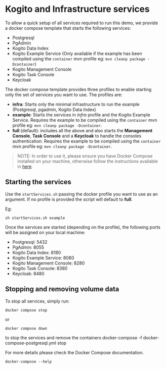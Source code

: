 # Kogito and Infrastructure services

To allow a quick setup of all services required to run this demo, we provide a docker compose template that starts the following services:
- Postgresql
- PgAdmin
- Kogito Data Index
- Kogito Example Service (Only available if the example has been compiled using the `container` mvn profile eg: ```mvn cleanp package -Dcontainer```)
- Kogito Management Console
- Kogito Task Console
- Keycloak

The docker compose template provides three profiles to enable starting only the set of services you want to use. The profiles are:
- **infra**: Starts only the minimal infrastructure to run the example (Postgresql, pgadmin, Kogito Data Index)
- **example**: Starts the services in *infra* profile and the Kogito Example Service. Requires the example to be compiled using the `container` mvn profile eg: ```mvn cleanp package -Dcontainer```.
- **full** (default): includes all the above and also starts the **Management Console**, **Task Console** and a **Keycloak** to handle the consoles authentication. Requires the example to be compiled using the `container` mvn profile eg: ```mvn cleanp package -Dcontainer```.

> NOTE: In order to use it, please ensure you have Docker Compose installed on your machine, otherwise follow the instructions available
in [here](https://docs.docker.com/compose/install/).

## Starting the services

Use the `startServices.sh` passing the docker profile you want to use as an argument. If no profile is provided the script will default to **full**.

Eg:
```shell
sh startServices.sh example
```

Once the services are started (depending on the profile), the following ports will be assigned on your local machine:
- Postgresql: 5432
- PgAdmin: 8055
- Kogito Data Index: 8180
- Kogito Example Service: 8080
- Kogito Management Console: 8280
- Kogito Task Console: 8380
- Keycloak: 8480

## Stopping and removing volume data

To stop all services, simply run:

```shell
docker compose stop
```
or 

```shell
docker compose down 
```
to stop the services and remove the containers
docker-compose -f docker-compose-postgresql.yml stop

For more details please check the Docker Compose documentation.

```shell
docker-compose --help
```
